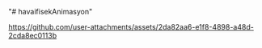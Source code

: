 "# havaifisekAnimasyon" 

https://github.com/user-attachments/assets/2da82aa6-e1f8-4898-a48d-2cda8ec0113b


